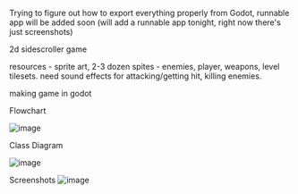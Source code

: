 Trying to figure out how to export everything properly from Godot, runnable app will be added soon
(will add a runnable app tonight, right now there's just screenshots)

2d sidescroller game



resources - sprite art, 2-3 dozen spites - enemies, player, weapons, level tilesets. need sound effects for attacking/getting hit, killing enemies. 

making game in godot

Flowchart

![image](https://user-images.githubusercontent.com/70330869/222650055-af0cc1aa-8137-436c-8993-eb86b2dcf217.png)


Class Diagram

![image](https://user-images.githubusercontent.com/70330869/222651439-ce7d529c-0b89-46bd-90a5-17e1fe2ca5df.png)

Screenshots
![image](https://user-images.githubusercontent.com/70330869/226360735-99a5ec3c-c3db-4726-85b4-fade7dd2aa0f.png)
